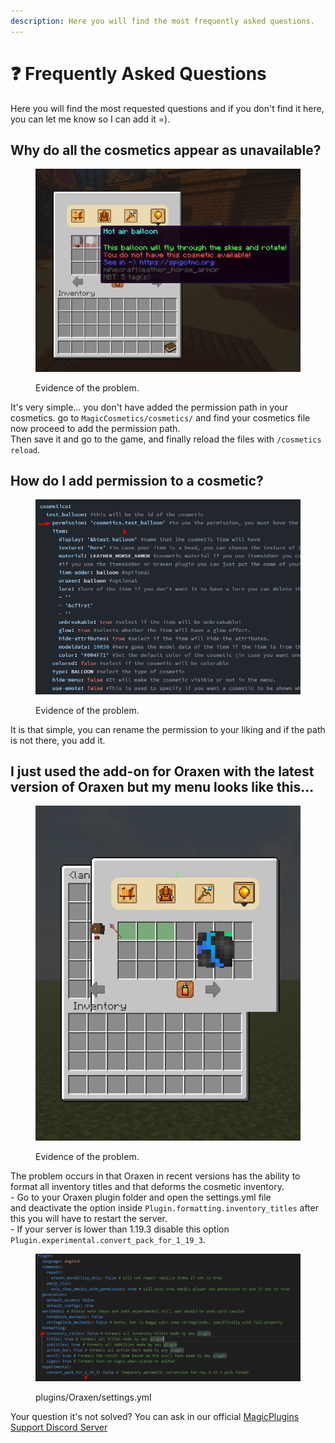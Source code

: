```yaml
---
description: Here you will find the most frequently asked questions.
---
```


# ❓ Frequently Asked Questions

Here you will find the most requested questions and if you don't find it here, you can let me know so I can add it =).

## Why do all the cosmetics appear as unavailable?

<figure><img src=".gitbook/assets/image (7).png" alt=""><figcaption><p>Evidence of the problem.</p></figcaption></figure>

It's very simple... you don't have added the permission path in your cosmetics. go to `MagicCosmetics/cosmetics/` and find your cosmetics file now proceed to add the permission path.\
Then save it and go to the game, and finally reload the files with `/cosmetics reload`.

## How do I add permission to a cosmetic?

<figure><img src=".gitbook/assets/image (10).png" alt=""><figcaption><p>Evidence of the problem.</p></figcaption></figure>

It is that simple, you can rename the permission to your liking and if the path is not there, you add it.

## I just used the add-on for Oraxen with the latest version of Oraxen but my menu looks like this...

<figure><img src=".gitbook/assets/image (1).png" alt=""><figcaption><p>Evidence of the problem.</p></figcaption></figure>

The problem occurs in that Oraxen in recent versions has the ability to format all inventory titles and that deforms the cosmetic inventory.\
\- Go to your Oraxen plugin folder and open the settings.yml file\
and deactivate the option inside `Plugin.formatting.inventory_titles` after this you will have to restart the server.\
\- If your server is lower than 1.19.3 disable this option `Plugin.experimental.convert_pack_for_1_19_3`.

<figure><img src=".gitbook/assets/image.png" alt=""><figcaption><p>plugins/Oraxen/settings.yml</p></figcaption></figure>

Your question it's not solved? You can ask in our official [MagicPlugins Support Discord Server](https://discord.com/invite/XHjh5skj)
